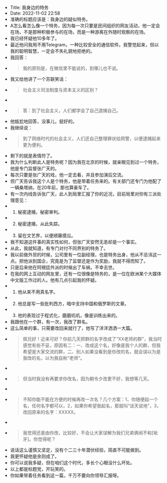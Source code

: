 - Title: 我身边的特务
- Date: 2022-11-02 22:58
- 准确的标题应该是：我身边的疑似特务。
- A怎么看怎么像一个特务，因为每一次只要是民间组织的网友活动，他一定会在场，不是那种积极参与的在场，而是一种游离在外随时观察的在场。
- 我已经怀疑他10多年了。
- 最近他问我用不用Telegram，一种比较安全的通信软件。我警觉起来，但以我的聪明智慧，一定会不失礼貌地拒绝的。
- 我回答：
- > 我的原则是，在微信里不能说的，到哪儿也不说。
- 我又给他讲了一个苏联笑话：
- > 社会主义司法制度与资本主义的区别？
- > 
- > 答：到了社会主义，人们都学会了自己逮捕自己。
- 他尴尬地回答，没事儿，挺好的。
- 我继续说：
- > 到了网络时代的社会主义，人们还自己整理罪状给网警，以便逮捕起来更为便利。
- 剩下的就是表情符了。
- 我为什么判断此人是特务呢？因为我在北京的时候，就亲眼见到过一个特务，他是专门监督张广天的。
- 每次只要是张广天的戏，他一定去看，并且参加演后交流。
- 但广天告诉我这个人是个特务，他是带着任务来的。有关部门还专门为他配了一辆桑塔纳，在20年前，那也算豪车了。
- 有一次内线告诉张广天，此人到局里汇报了你的近况，目前局里对你有三派处理意见：
- 1. 秘密逮捕，秘密审判。
- 2. 秘密逮捕，从此失踪。
- 3. 留在文艺界，以便顺藤摸瓜。
- 我不知道这件事的真实性如何，但张广天安然无恙却是一个事实。
- 从此，我就知道，有专门对付不同界别的特务了。
- 我以前做外贸的时候，公司里有一位副经理，也是特务出身，他从不忌讳这一点。把他派到国企，究竟是为了监督还是作为奖励，我就不得而知了。
- 只是后来他在阿根廷外派的时候出了车祸，不幸去世。
- 在我的网上互动的网友里，还有一位很像是特务的，是一位在欧洲某个大媒体中文版工作过的人。他有几点引起我的怀疑。
- 1. 他从来不用真名字。
- 2. 他总是写一些批判西方，暗中支持中国和俄罗斯的文章。
- 3. 他的表现过于程式化，磨磨叽叽，像是训练出来的。
- 我跟他在一个群，有一次，我改了群名。
- 这么简单的事，只需要改回来就行了，他写了洋洋洒洒一大篇。
- > 佩兄好！近来可好？你前几天把群的名字改成了“XX老师的群”，我当时感觉有些不妥，原因有二：一、改成这个名，好像是我个人的群，但我希望是大家交流的群，二、别人如果没看到是你改的名，就会误以为是我改的名，以为我自称“老师”。
- > 
- > 但当时我没有再要求你改名，因为朝令夕改更不好，我想等几天。
- > 
- > 不知你能不能在方便的时候再改一次名？几个方案：1，你随便起一个名，任何名字都可以，2，如果你希望我起名，那就叫“谈天说地”，3，改回原来的名字：XXXXX。
- > 
- > 我觉得还是由你改，比较好，不会让大家误解为我们兄弟俩闹不和[呲牙]。你觉得呢？
- 说话这么谨慎又坚定，没有个二三十年潜伏经验，简直不可能做到。
- 我更怀疑他是余则成了。
- 你可以说我多疑，但在咱们这个时代，多长个心眼没什么坏处。
- 以上都是标题党，开玩笑的。
- 你如果带着任务看到这一篇，千万不要向你领导汇报呀。
